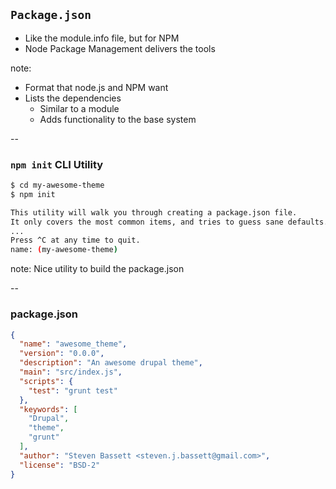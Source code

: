 ## `Package.json` ###

- Like the module.info file, but for NPM
- Node Package Management delivers the tools

note:

- Format that node.js and NPM want
- Lists the dependencies
  - Similar to a module
  - Adds functionality to the base system

--

### `npm init` CLI Utility

```sh
$ cd my-awesome-theme
$ npm init

This utility will walk you through creating a package.json file.
It only covers the most common items, and tries to guess sane defaults.
...
Press ^C at any time to quit.
name: (my-awesome-theme)
```

note:
Nice utility to build the package.json

--

### package.json

```json
{
  "name": "awesome_theme",
  "version": "0.0.0",
  "description": "An awesome drupal theme",
  "main": "src/index.js",
  "scripts": {
    "test": "grunt test"
  },
  "keywords": [
    "Drupal",
    "theme",
    "grunt"
  ],
  "author": "Steven Bassett <steven.j.bassett@gmail.com>",
  "license": "BSD-2"
}
```
